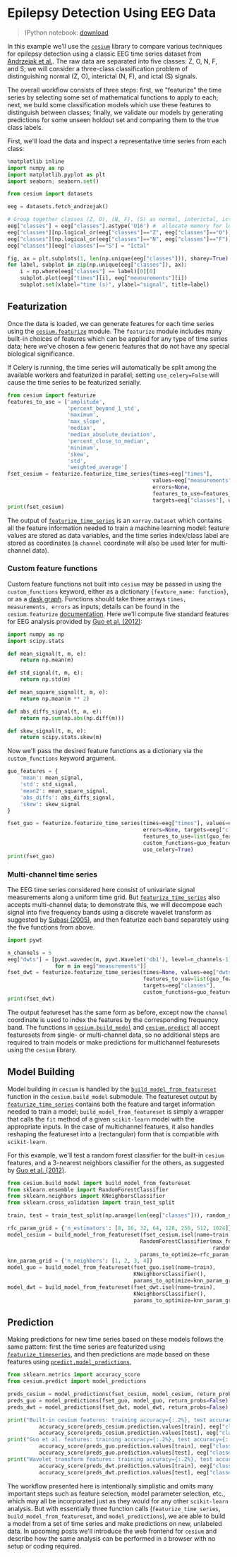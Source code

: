 # Epilepsy Detection Using EEG Data

> IPython notebook: <a href="EEG_Example.ipynb" download="EEG_Example.ipynb">download</a>

In this example we'll use the [`cesium`](http://github.com/cesium-ml/cesium/) library to compare
various techniques for epilepsy detection using a classic EEG time series dataset from
[Andrzejak et al.](http://www.meb.uni-bonn.de/epileptologie/science/physik/eegdata.html).
The raw data are separated into five classes: Z, O, N, F, and S; we will consider a
three-class classification problem of distinguishing normal (Z, O), interictal (N, F), and
ictal (S) signals.

The overall workflow consists of three steps: first, we "featurize" the time series by
selecting some set of mathematical functions to apply to each; next, we build some
classification models which use these features to distinguish between classes;
finally, we validate our models by generating predictions for some unseen
holdout set and comparing them to the true class labels.

First, we'll load the data and inspect a representative time series from each class:

```python
%matplotlib inline
import numpy as np
import matplotlib.pyplot as plt
import seaborn; seaborn.set()

from cesium import datasets

eeg = datasets.fetch_andrzejak()

# Group together classes (Z, O), (N, F), (S) as normal, interictal, ictal
eeg["classes"] = eeg["classes"].astype('U16') #  allocate memory for longer class names
eeg["classes"][np.logical_or(eeg["classes"]=="Z", eeg["classes"]=="O")] = "Normal"
eeg["classes"][np.logical_or(eeg["classes"]=="N", eeg["classes"]=="F")] = "Interictal"
eeg["classes"][eeg["classes"]=="S"] = "Ictal"

fig, ax = plt.subplots(1, len(np.unique(eeg["classes"])), sharey=True)
for label, subplot in zip(np.unique(eeg["classes"]), ax):
    i = np.where(eeg["classes"] == label)[0][0]
    subplot.plot(eeg["times"][i], eeg["measurements"][i])
    subplot.set(xlabel="time (s)", ylabel="signal", title=label)
```

## Featurization
Once the data is loaded, we can generate features for each time series using the
[`cesium.featurize`](https://cesium.readthedocs.org/en/latest/api/cesium.featurize.html)
module. The `featurize` module includes many built-in choices of features which can be applied
for any type of time series data; here we've chosen a few generic features that do not have
any special biological significance.

If Celery is running, the time series will automatically be split among the available workers
and featurized in parallel; setting `use_celery=False` will cause the time series to be
featurized serially.

```python
from cesium import featurize
features_to_use = ['amplitude',
                   'percent_beyond_1_std',
                   'maximum',
                   'max_slope',
                   'median',
                   'median_absolute_deviation',
                   'percent_close_to_median',
                   'minimum',
                   'skew',
                   'std',
                   'weighted_average']
fset_cesium = featurize.featurize_time_series(times=eeg["times"],
                                              values=eeg["measurements"],
                                              errors=None,
                                              features_to_use=features_to_use,
                                              targets=eeg["classes"], use_celery=True)
print(fset_cesium)
```

The output of
[`featurize_time_series`](https://cesium.readthedocs.org/en/latest/api/cesium.featurize.html#cesium.featurize.featurize_time_series)
is an `xarray.Dataset` which contains all the feature information needed to train a machine
learning model: feature values are stored as data variables, and the time series index/class
label are stored as coordinates (a `channel` coordinate will also be used later for
multi-channel data).

### Custom feature functions
Custom feature functions not built into `cesium` may be passed in using the
`custom_functions` keyword, either as a dictionary `{feature_name: function}`, or as a
[dask graph](http://dask.pydata.org/en/latest/custom-graphs.html). Functions should take
three arrays `times, measurements, errors` as inputs; details can be found in the
`cesium.featurize`
[documentation](https://cesium.readthedocs.org/en/latest/api/cesium.featurize.html).
Here we'll compute five standard features for EEG analysis provided by [Guo et al.
(2012)](http://linkinghub.elsevier.com/retrieve/pii/S0957417411003253):

```python
import numpy as np
import scipy.stats

def mean_signal(t, m, e):
    return np.mean(m)

def std_signal(t, m, e):
    return np.std(m)

def mean_square_signal(t, m, e):
    return np.mean(m ** 2)

def abs_diffs_signal(t, m, e):
    return np.sum(np.abs(np.diff(m)))

def skew_signal(t, m, e):
    return scipy.stats.skew(m)
```

Now we'll pass the desired feature functions as a dictionary via the `custom_functions`
keyword argument.

```python
guo_features = {
    'mean': mean_signal,
    'std': std_signal,
    'mean2': mean_square_signal,
    'abs_diffs': abs_diffs_signal,
    'skew': skew_signal
}

fset_guo = featurize.featurize_time_series(times=eeg["times"], values=eeg["measurements"],
                                           errors=None, targets=eeg["classes"], 
                                           features_to_use=list(guo_features.keys()),
                                           custom_functions=guo_features,
                                           use_celery=True)
print(fset_guo)
```

### Multi-channel time series
The EEG time series considered here consist of univariate signal measurements along a
uniform time grid. But
[`featurize_time_series`](https://cesium.readthedocs.org/en/latest/api/cesium.featurize.html#cesium.featurize.featurize_time_series)
also accepts multi-channel data; to demonstrate this, we will decompose each signal into
five frequency bands using a discrete wavelet transform as suggested by [Subasi
(2005)](http://www.sciencedirect.com/science/article/pii/S0957417404001745), and then
featurize each band separately using the five functions from above.

```python
import pywt

n_channels = 5
eeg["dwts"] = [pywt.wavedec(m, pywt.Wavelet('db1'), level=n_channels-1)
               for m in eeg["measurements"]]
fset_dwt = featurize.featurize_time_series(times=None, values=eeg["dwts"], errors=None,
                                           features_to_use=list(guo_features.keys()),
                                           targets=eeg["classes"],
                                           custom_functions=guo_features)
print(fset_dwt)
```

The output featureset has the same form as before, except now the `channel` coordinate is
used to index the features by the corresponding frequency band. The functions in
[`cesium.build_model`](https://cesium.readthedocs.org/en/latest/api/cesium.build_model.html)
and [`cesium.predict`](https://cesium.readthedocs.org/en/latest/api/cesium.predict.html)
all accept featuresets from single- or multi-channel data, so no additional steps are
required to train models or make predictions for multichannel featuresets using the
`cesium` library.

## Model Building
Model building in `cesium` is handled by the
[`build_model_from_featureset`](https://cesium.readthedocs.org/en/latest/api/cesium.build_model.html#cesium.build_model.build_model_from_featureset)
function in the `cesium.build_model` submodule. The featureset output by
[`featurize_time_series`](https://cesium.readthedocs.org/en/latest/api/cesium.featurize.html#cesium.featurize.featurize_time_series)
contains both the feature and target information needed to train a
model; `build_model_from_featureset` is simply a wrapper that calls the `fit` method of a
given `scikit-learn` model with the appropriate inputs. In the case of multichannel
features, it also handles reshaping the featureset into a (rectangular) form that is
compatible with `scikit-learn`.

For this example, we'll test a random forest classifier for the built-in `cesium` features,
and a 3-nearest neighbors classifier for the others, as suggested by [Guo et al.
(2012)](http://linkinghub.elsevier.com/retrieve/pii/S0957417411003253).

```python
from cesium.build_model import build_model_from_featureset
from sklearn.ensemble import RandomForestClassifier
from sklearn.neighbors import KNeighborsClassifier
from sklearn.cross_validation import train_test_split

train, test = train_test_split(np.arange(len(eeg["classes"])), random_state=0)

rfc_param_grid = {'n_estimators': [8, 16, 32, 64, 128, 256, 512, 1024]}
model_cesium = build_model_from_featureset(fset_cesium.isel(name=train),
                                          RandomForestClassifier(max_features='auto',
                                                                 random_state=0),
                                          params_to_optimize=rfc_param_grid)
knn_param_grid = {'n_neighbors': [1, 2, 3, 4]}
model_guo = build_model_from_featureset(fset_guo.isel(name=train),
                                        KNeighborsClassifier(),
                                        params_to_optimize=knn_param_grid)
model_dwt = build_model_from_featureset(fset_dwt.isel(name=train),
                                        KNeighborsClassifier(),
                                        params_to_optimize=knn_param_grid)
```

## Prediction
Making predictions for new time series based on these models follows the same pattern:
first the time series are featurized using
[`featurize_timeseries`](https://cesium.readthedocs.org/en/latest/api/cesium.featurize.html#cesium.featurize.featurize_time_series),
and then predictions are made based on these features using
[`predict.model_predictions`](https://cesium.readthedocs.org/en/latest/api/cesium.predict.html#cesium.predict.model_predictions),

```python
from sklearn.metrics import accuracy_score
from cesium.predict import model_predictions

preds_cesium = model_predictions(fset_cesium, model_cesium, return_probs=False)
preds_guo = model_predictions(fset_guo, model_guo, return_probs=False)
preds_dwt = model_predictions(fset_dwt, model_dwt, return_probs=False)

print("Built-in cesium features: training accuracy={:.2%}, test accuracy={:.2%}".format(
          accuracy_score(preds_cesium.prediction.values[train], eeg["classes"][train]),
          accuracy_score(preds_cesium.prediction.values[test], eeg["classes"][test])))
print("Guo et al. features: training accuracy={:.2%}, test accuracy={:.2%}".format(
          accuracy_score(preds_guo.prediction.values[train], eeg["classes"][train]),
          accuracy_score(preds_guo.prediction.values[test], eeg["classes"][test])))
print("Wavelet transform features: training accuracy={:.2%}, test accuracy={:.2%}".format(
          accuracy_score(preds_dwt.prediction.values[train], eeg["classes"][train]),
          accuracy_score(preds_dwt.prediction.values[test], eeg["classes"][test])))
```

The workflow presented here is intentionally simplistic and omits many important steps
such as feature selection, model parameter selection, etc., which may all be
incorporated just as they would for any other `scikit-learn` analysis.
But with essentially three function calls (`featurize_time_series`,
`build_model_from_featureset`, and `model_predictions`), we are able to build a
model from a set of time series and make predictions on new, unlabeled data. In
upcoming posts we'll introduce the web frontend for `cesium` and describe how
the same analysis can be performed in a browser with no setup or coding required.
